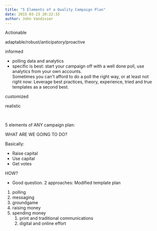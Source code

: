 ```yaml
---
title: "5 Elements of a Quality Campaign Plan"
date: 2015-03-23 20:22:33
author: John Vandivier
---
```




Actionable

adaptable/robust/anticipatory/proactive

informed
<ul>
	<li>polling data and analytics</li>
	<li>specific is best: start your campaign off with a well done poll, use analytics from your own accounts.</li>
Sometimes you can't afford to do a poll the right way, or at least not right now: Leverage best practices, theory, experience, tried and true templates as a second best.</ul>
customized

realistic

&nbsp;

5 elements of ANY campaign plan:

WHAT ARE WE GOING TO DO?

Basically:
<ul>
	<li>Raise capital</li>
	<li>Use capital</li>
	<li>Get votes</li>
</ul>
HOW?
<ul>
	<li>Good question. 2 approaches: Modified template plan</li>
</ul>
<ol>
	<li>polling</li>
	<li>messaging</li>
	<li>groundgame</li>
	<li>raising money</li>
	<li>spending money
<ol>
	<li>print and traditional communications</li>
	<li>digital and online effort</li>
</ol>
</li>
</ol>